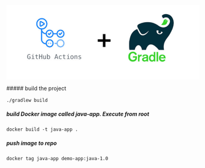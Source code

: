 <p>
  <img width="831" align='center' src="https://github.com/Prashantsaini25/PrashantSaini25/blob/main/Images/banner.jpg?raw=true">
</p>
##### build the project

    ./gradlew build

##### build Docker image called java-app. Execute from root

    docker build -t java-app .
    
##### push image to repo 

    docker tag java-app demo-app:java-1.0
    
